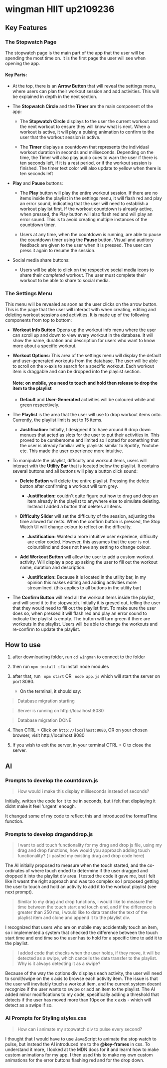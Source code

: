 # wingman HIIT up2109236

 
## Key Features

### The Stopwatch Page
The stopwatch page is the main part of the app that the user will be spending the most time on. It is the first page the user will see when opening the app.

#### Key Parts:

- At the top, there is an **Arrow Button** that will reveal the settings menu, where users can plan their workout session and add activities. This will be explained in depth in the next section.

- The **Stopwatch Circle** and the **Timer** are the main component of the app:

    - The **Stopwatch Circle** displays to the user the current workout and the next workout to ensure they will know what is next. When a workout is active, it will play a pulsing animation to confirm to the user that the workout session is active.

    - The **Timer** displays a countdown that represents the individual workout duration in seconds and milliseconds. Depending on the time, the Timer will also play audio cues to warn the user if there is ten seconds left, if it is a rest period, or if the workout session is finished. The timer text color will also update to yellow when there is ten seconds left

- **Play** and **Pause** buttons:
    - The **Play** button will play the entire workout session. If there are no items inside the playlist in the settings menu, it will flash red and play an error sound, indicating that the user will need to establish a workout playlist first. If the workout countdown is already active, when pressed, the Play button will also flash red and will play an error sound. This is to avoid creating multiple instances of the countdown timer.

    - Users at any time, when the countdown is running, are able to pause the countdown timer using the **Pause** button. Visual and auditory feedback are given to the user when it is pressed. The user can press it again to resume the session.

- Social media share buttons:
    - Users will be able to click on the respective social media icons to share their *completed* workout. The user must complete their workout to be able to share to social media. 

### The Settings Menu

This menu will be revealed as soon as the user clicks on the arrow button. This is the page that the user will interact with when creating, editing and deleting workout sessions and activities. It is made up of the following components from top to bottom:

- **Workout Info Button** Opens up the workout info menu where the user can scroll up and down to view every workout in the database. It will show the name, duration and description for users who want to know more about a specific workout.

- **Workout Options:** This area of the settings menu will display the default and user-generated workouts from the database. The user will be able to scroll on the x-axis to search for a specific workout. Each workout item is draggable and can be dropped into the playlist section.

    #### Note: on mobile, you need to touch and hold then release to drop the item to the playlist

    - **Default** and **User-Generated** activities will be coloured white and green respectively.

- The **Playlist** is the area that the user will use to drop workout items onto. Currently, the playlist limit is set to 15 items.

    - **Justification:** Initially, I designed it to have around 6 drop down menues that acted as slots for the user to put their activities in. This proved to be cumbersome and limited so I opted for something that the user is already familiar with; playlists similar to Spotify, Youtube etc. This made the user experience more intuitive.

 - To manipulate the playlist, difficulty and workout items, users will interact with the **Utility Bar** that is located below the playlist. It contains several buttons and all buttons will play a button click sound:
    
    - **Delete Button** will delete the entire playlist. Pressing the delete button after confirming a workout will turn grey.
        - **Justification:** couldn't quite figure out how to drag and drop an item already in the playlist to anywhere else to simulate deleting. Instead I added a button that deletes all items.

    - **Difficulty Slider** will set the difficulty of the session, adjusting the time allowed for rests. When the confirm button is pressed, the Stop Watch UI will change colour to reflect on the difficulty.
        - **Justification:** Wanted a more intuitive user experiece, difficulty are color coded. However, this assumes that the user is not colourblind and does not have any setting to change colour.

    - **Add Workout Button** will allow the user to add a custom workout activity. Will display a pop up asking the user to fill out the workout name, duration and description.
        - **Justification:** Because it is located in the utility bar, In my opinion this makes editing and adding activities more streamlined. (this applies to all buttons in the utility bar)

- The **Confirm Button** will read all the workout items inside the playlist, and will send it to the stopwatch. Initially it is greyed out, telling the user that they would need to fill out the playlist first. To make sure the user does so, when pressed it will flash red and play an error sound to indicate the playlist is empty. The button will turn green if there are workouts in the playlist. Users will be able to change the workouts and re-confirm to update the playlist.

## How to use

1) after downloading folder, run ``` cd wingman ``` to connect to the folder
2) then run ``` npm install i ``` to install node modules
3) after that, run ``` npm start``` OR ``` node app.js``` which will start the server on port 8080.

    - On the terminal, it should say:
> Database migration starting

> Server is running on http://localhost:8080

> Database migration DONE

4) Then CTRL + Click on ```http://localhost:8080```, OR on your chosen browser, visit http://localhost:8080

5) If you wish to exit the server, in your terminal CTRL + C to close the server.



## AI

### Prompts to develop the countdown.js

> How would i make this display milliseconds instead of seconds?

Initially, written the code for it to be in seconds, but i felt that displaying it didnt make it feel 'urgent' enough.

It changed some of my code to reflect this and introduced the formatTime function.

### Prompts to develop draganddrop.js

> I want to add touch functionality for my drag and drop js file, using my drag and drop functions, how would you approach adding touch functionality? ( i pasted my existing drag and drop code here)

The AI initially proposed to measure when the touch started, and the co-ordinates of where touch ended to determine if the user dragged and dropped it into the playlist div area. I tested the code it gave me, but i felt like it wasnt the right approach and was too complex so I proposed getting the user to touch and hold an activity to add it to the workout playlist (see next prompt).


> Similar to my drag and drop functions, i would like to measure the time between the touch start and touch end, and if the difference is greater than 250 ms, i would like to data transfer the text of the playlist item and clone and append it to the playlist div.

I recognized that users who are on mobile may accidentally touch an item, so i implemented a system that checked the difference between the touch start time and end time so the user has to hold for a specific time to add it to the playlist.

> I added code that checks when the user holds, if they move, it will be detected as a swipe, which cancells the data transfer to the playlist. Why is it always detecting it as a swipe?


Because of the way the options div displays each activity, the user will need to scroll/swipe on the x axis to browse each activity item. The issue is that the user will inevitably touch a workout item, and the current system doesnt recognize if the user wants to swipe or add an item to the playlist. The AI added minor modifications to my code, specifically adding a threshold that detects if the user has moved more than 10px on the x axis - which will detect as a swipe if so.

### AI Prompts for Styling styles.css

> How can i animate my stopwatch div to pulse every second?

I thought that I would have to use JavaScript to animate the stop watch to pulse, but instead the AI introduced me to the **@key-frames** in css. To understand it more, I looked at the MDN docs for it and learnt how to make custom animations for my app. I then used this to make my own custom animations for the error buttons flashing red and for the drop down.

###